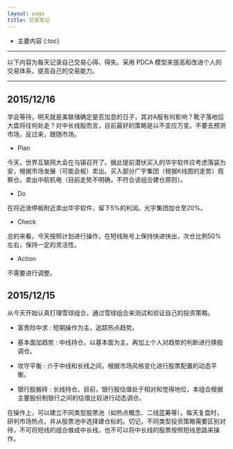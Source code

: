 ```yaml
---
layout: page
title: 交易笔记
---
```


* 主要内容
{:toc}

---

以下内容为每天记录自己交易心得、得失。采用 PDCA 模型来提高和改进个人的交易体系，提高自己的交易能力。

---

## 2015/12/16 

学会等待，明天就是美联储确定是否加息的日子，其对A股有何影响？靴子落地后大盘将往何处走？对中长线股而言，目前最好的策略是以不变应万变。不要去预测市场，反过来，跟随市场。

* Plan

今天，世界互联网大会在乌镇召开了。据此提前潜伏买入的华宇软件应考虑落袋为安，根据市场发展（可能会板）卖出。买入部分广宇集团（根据K线图的走势）观察仓。卖出中航机电（目前走势不明确，不符合该组合建仓原则）。

* Do

在将近涨停板附近卖出华宇软件，留下5%的利润。光宇集团加仓至20%。

* Check

总的来看，今天按照计划进行操作，在短线账号上保持快进快出，次仓比例50%左右，保持一定的灵活性。

* Action

不需要进行调整。

## 2015/12/15

从今天开始认真打理雪球组合，通过雪球组合来测试和验证自己的投资策略。

* 富贵险中求
: 短期操作为主，追踪热点趋势。

* 基本面加趋势
: 中线持仓。以基本面为主，再加上个人对趋势的判断进行换股调仓。

* 攻守平衡
: 介于中线和长线之间，根据市场风格变化进行股票配置的动态平衡。

* 银行股搬砖
: 长线持仓。目前，银行股估值处于相对和觉得地位，本组合根据主要股份制银行之间的估值比较进行动态调仓。

在操作上，可以建立不同类型股票池（如热点概念、二线蓝筹等）。每天复盘时，研判市场热点，并从股票池中选择建仓标的。切记，不同类型投资策略需要区别对待，不可将短线的组合做成中长线，也不可以将中长线的股票按照短线思路来操作。

